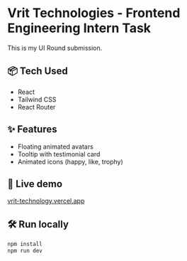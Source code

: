 # Vrit Technologies - Frontend Engineering Intern Task

This is my UI Round submission.

## 📦 Tech Used
- React
- Tailwind CSS
- React Router

## ✨ Features
- Floating animated avatars
- Tooltip with testimonial card
- Animated icons (happy, like, trophy)

## 🚀 Live demo
[vrit-technology.vercel.app](https://vrit-technology.vercel.app/)

## 🛠 Run locally
```bash
npm install
npm run dev
